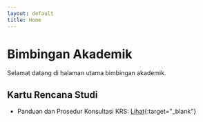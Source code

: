 ```yaml
---
layout: default
title: Home
---
```


# Bimbingan Akademik

Selamat datang di halaman utama bimbingan akademik.

## Kartu Rencana Studi
- Panduan dan Prosedur Konsultasi KRS: [Lihat](KRS.md){:target="_blank"}
